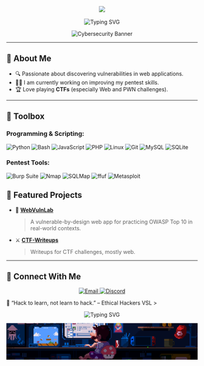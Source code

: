 <!-- HEADER -->
<p align="center">
  <img src="https://media.giphy.com/media/wiTY1JMB6xvUUjuPRH/giphy.gif" width="300" />
</p>


<p align="center">
  <img src="https://readme-typing-svg.demolab.com?font=Fira+Code&size=24&duration=2000&pause=1000&color=00BFFF&center=true&vCenter=true&width=750&lines=Hi+%F0%9F%91%8B%2C+I'm+Van+Phuc+%E2%9D%A4%EF%B8%8F;+Web+Pentester+%F0%9F%96%A5%EF%B8%8F+%7C+CTF+Player+%F0%9F%96%A5%EF%B8%8F;%E2%9D%A4%EF%B8%8F+VKU+University+%E2%9D%A4%EF%B8%8F" alt="Typing SVG" />
</p>


<p align="center">
  <img src="https://github.com/yourusername/yourrepo/blob/main/assets/cyber-banner.gif?raw=true" alt="Cybersecurity Banner" width="600"/>
</p>

---

## 🧠 About Me

- 🔍 Passionate about discovering vulnerabilities in web applications.
- 🧑‍💻 I am currently working on improving my pentest skills.
- 🏆 Love playing **CTFs** (especially Web and PWN challenges).
---

## 🧰 Toolbox

### Programming & Scripting:
![Python](https://img.shields.io/badge/Python-3670A0?logo=python&logoColor=white)
![Bash](https://img.shields.io/badge/Bash-121011?logo=gnubash&logoColor=white)
![JavaScript](https://img.shields.io/badge/JavaScript-F7DF1E?logo=javascript&logoColor=black)
![PHP](https://img.shields.io/badge/PHP-777BB4?logo=php&logoColor=white)
![Linux](https://img.shields.io/badge/Linux-FCC624?logo=linux&logoColor=black)
![Git](https://img.shields.io/badge/Git-F05032?logo=git&logoColor=white)
![MySQL](https://img.shields.io/badge/MySQL-4479A1?logo=mysql&logoColor=white)
![SQLite](https://img.shields.io/badge/SQLite-003B57?logo=sqlite&logoColor=white)


### Pentest Tools:
![Burp Suite](https://img.shields.io/badge/Burp%20Suite-ff5722?logoColor=white)
![Nmap](https://img.shields.io/badge/Nmap-00457C?logo=nmap)
![SQLMap](https://img.shields.io/badge/SQLMap-yellow?style=flat&logoColor=black)
![ffuf](https://img.shields.io/badge/ffuf-blue?style=flat)
![Metasploit](https://img.shields.io/badge/Metasploit-2e77bc?style=flat&logo=metasploit&logoColor=white)


## 🚀 Featured Projects

- 🧪 [**WebVulnLab**](https://portswigger.net/web-security/all-topics)  
  > A vulnerable-by-design web app for practicing OWASP Top 10 in real-world contexts.

- ⚔️ [**CTF-Writeups**](https://capt-webk5.github.io/bl4ck0ut.github.io/)  
  > Writeups for CTF challenges, mostly web.
---
## 🧪 Connect With Me
<p align="center"> <a href="mailto:phucv1513@gmail.com" target="_blank"> <img alt="Email" src="https://img.shields.io/badge/Email-D14836?style=for-the-badge&logo=gmail&logoColor=white" /> </a> <a href="https://discord.com/channels/1351210288363470889/1382963686708088852" target="_blank"> <img alt="Discord" src="https://img.shields.io/badge/Discord-5865F2?style=for-the-badge&logo=discord&logoColor=white" /> </a> </p>
🧠 “Hack to learn, not learn to hack.” – Ethical Hackers VSL
>
<p align="center">
  <img src="https://readme-typing-svg.demolab.com?font=Fira+Code&size=24&duration=3000&pause=1000&color=00BFFF&center=true&vCenter=true&width=750&lines=Thank+you+for+visiting+my+profile+%E2%9D%A4%EF%B8%8F%F0%9F%94%90" alt="Typing SVG" />
</p>
<p align="center">
  <img src="https://raw.githubusercontent.com/CaoQuocViet/github_page_img/refs/heads/main/img/gif/header.gif" width="600" />
</p>



